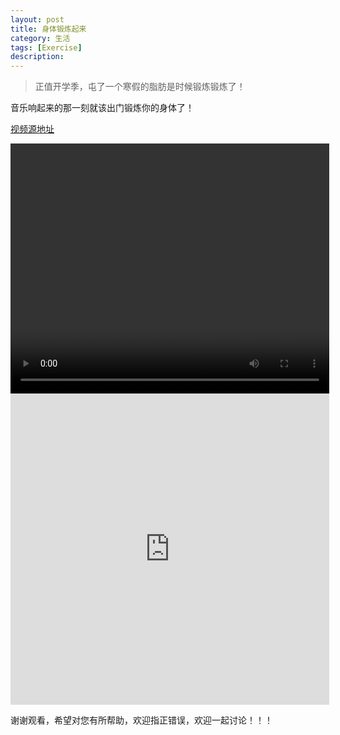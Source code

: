 ```yaml
---
layout: post
title: 身体锻炼起来
category: 生活
tags: [Exercise]
description: 
---
```


> 正值开学季，屯了一个寒假的脂肪是时候锻炼锻炼了！

音乐响起来的那一刻就该出门锻炼你的身体了！

[视频源地址](http://v.youku.com/v_show/id_XMjUyMTU1NTQwNA==.html?spm=a2h0k.8191407.0.0&from=s1.8-1-1.2)

<div align="center"> 
<video width="510" height="400" controls >
<source src="/assets/video/Exercise.mp4">
</video>
</div>

<iframe 
	height=498 
	width=510 
	src='http://player.youku.com/embed/XMjUyMTU1NTQwNA==' 
	frameborder=0 
	'allowfullscreen'>
</iframe>

谢谢观看，希望对您有所帮助，欢迎指正错误，欢迎一起讨论！！！
